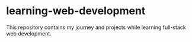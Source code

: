 # learning-web-development
This repository contains my journey and projects while learning full-stack web development.
